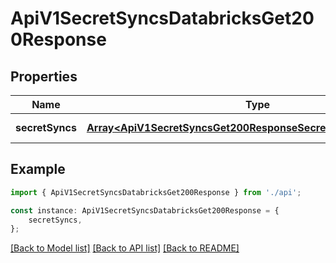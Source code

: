 # ApiV1SecretSyncsDatabricksGet200Response


## Properties

Name | Type | Description | Notes
------------ | ------------- | ------------- | -------------
**secretSyncs** | [**Array&lt;ApiV1SecretSyncsGet200ResponseSecretSyncsInnerAnyOf6&gt;**](ApiV1SecretSyncsGet200ResponseSecretSyncsInnerAnyOf6.md) |  | [default to undefined]

## Example

```typescript
import { ApiV1SecretSyncsDatabricksGet200Response } from './api';

const instance: ApiV1SecretSyncsDatabricksGet200Response = {
    secretSyncs,
};
```

[[Back to Model list]](../README.md#documentation-for-models) [[Back to API list]](../README.md#documentation-for-api-endpoints) [[Back to README]](../README.md)
